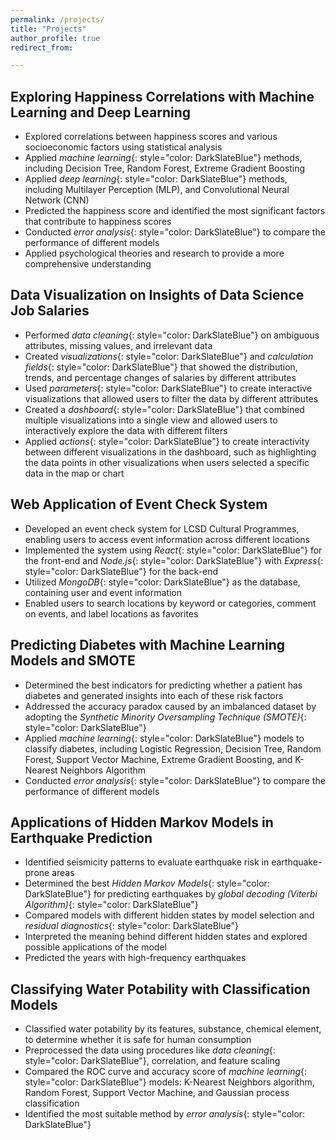 ```yaml
---
permalink: /projects/
title: "Projects"
author_profile: true
redirect_from: 

---
```


## Exploring Happiness Correlations with Machine Learning and Deep Learning

* Explored correlations between happiness scores and various socioeconomic factors using statistical analysis
* Applied *machine learning*{: style="color: DarkSlateBlue"} methods, including Decision Tree, Random Forest, Extreme Gradient Boosting
* Applied *deep learning*{: style="color: DarkSlateBlue"} methods, including Multilayer Perception (MLP), and Convolutional Neural Network (CNN)
* Predicted the happiness score and identified the most significant factors that contribute to happiness scores
* Conducted *error analysis*{: style="color: DarkSlateBlue"} to compare the performance of different models
* Applied psychological theories and research to provide a more comprehensive understanding

## Data Visualization on Insights of Data Science Job Salaries

* Performed *data cleaning*{: style="color: DarkSlateBlue"} on ambiguous attributes, missing values, and irrelevant data
* Created *visualizations*{: style="color: DarkSlateBlue"} and *calculation fields*{: style="color: DarkSlateBlue"} that showed the distribution, trends, and percentage changes of salaries by different attributes
* Used *parameters*{: style="color: DarkSlateBlue"} to create interactive visualizations that allowed users to filter the data by different attributes
* Created a *dashboard*{: style="color: DarkSlateBlue"} that combined multiple visualizations into a single view and allowed users to interactively explore the data with different filters
* Applied *actions*{: style="color: DarkSlateBlue"} to create interactivity between different visualizations in the dashboard, such as highlighting the data points in other visualizations when users selected a specific data in the map or chart


## Web Application of Event Check System

* Developed an event check system for LCSD Cultural Programmes, enabling users to access event information across different locations
* Implemented the system using *React*{: style="color: DarkSlateBlue"} for the front-end and *Node.js*{: style="color: DarkSlateBlue"} with *Express*{: style="color: DarkSlateBlue"} for the back-end
* Utilized *MongoDB*{: style="color: DarkSlateBlue"} as the database, containing user and event information
* Enabled users to search locations by keyword or categories, comment on events, and label locations as favorites


## Predicting Diabetes with Machine Learning Models and SMOTE

* Determined the best indicators for predicting whether a patient has diabetes and generated insights into each of these risk factors
* Addressed the accuracy paradox caused by an imbalanced dataset by adopting the *Synthetic Minority Oversampling Technique (SMOTE)*{: style="color: DarkSlateBlue"}
* Applied *machine learning*{: style="color: DarkSlateBlue"} models to classify diabetes, including Logistic Regression, Decision Tree, Random Forest, Support Vector Machine, Extreme Gradient Boosting, and K-Nearest Neighbors Algorithm
* Conducted *error analysis*{: style="color: DarkSlateBlue"} to compare the performance of different models


## Applications of Hidden Markov Models in Earthquake Prediction

* Identified seismicity patterns to evaluate earthquake risk in earthquake-prone areas
* Determined the best *Hidden Markov Models*{: style="color: DarkSlateBlue"} for predicting earthquakes by *global decoding (Viterbi Algorithm)*{: style="color: DarkSlateBlue"}
* Compared models with different hidden states by model selection and *residual diagnostics*{: style="color: DarkSlateBlue"}
* Interpreted the meaning behind different hidden states and explored possible applications of the model
* Predicted the years with high-frequency earthquakes


## Classifying Water Potability with Classification Models

* Classified water potability by its features, substance, chemical element, to determine whether it is safe for human consumption
* Preprocessed the data using procedures like *data cleaning*{: style="color: DarkSlateBlue"}, correlation, and feature scaling
* Compared the ROC curve and accuracy score of *machine learning*{: style="color: DarkSlateBlue"} models: K-Nearest Neighbors algorithm, Random Forest, Support Vector Machine, and Gaussian process classification
* Identified the most suitable method by *error analysis*{: style="color: DarkSlateBlue"}




